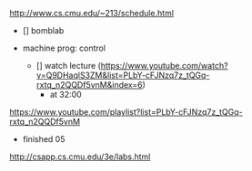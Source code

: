 http://www.cs.cmu.edu/~213/schedule.html

- [] bomblab

- machine prog: control
	- [] watch lecture (https://www.youtube.com/watch?v=Q9DHaqlS3ZM&list=PLbY-cFJNzq7z_tQGq-rxtq_n2QQDf5vnM&index=6)
		- at 32:00

https://www.youtube.com/playlist?list=PLbY-cFJNzq7z_tQGq-rxtq_n2QQDf5vnM
- finished 05

http://csapp.cs.cmu.edu/3e/labs.html
